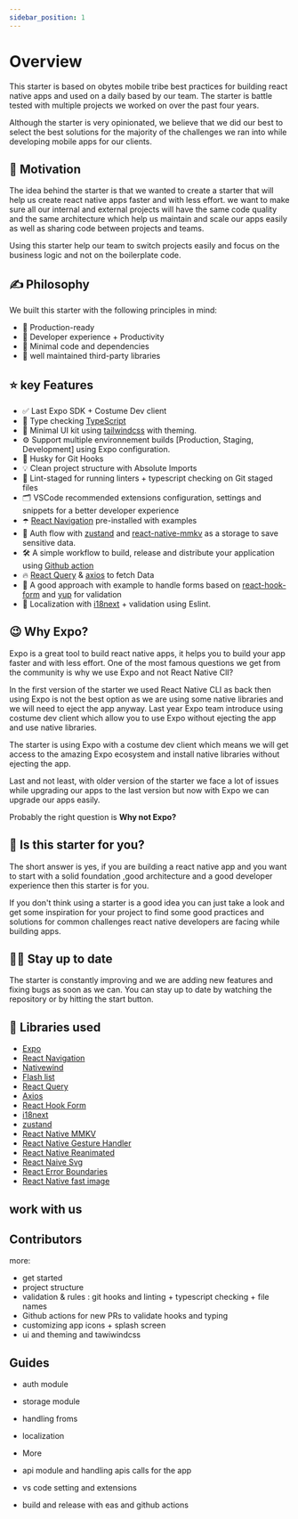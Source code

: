 ```yaml
---
sidebar_position: 1
---
```


# Overview

This starter is based on obytes mobile tribe best practices for building react native apps and used on a daily based by our team. The starter is battle tested with multiple projects we worked on over the past four years.

Although the starter is very opinionated, we believe that we did our best to select the best solutions for the majority of the challenges we ran into while developing mobile apps for our clients.

## 🚀 Motivation

The idea behind the starter is that we wanted to create a starter that will help us create react native apps faster and with less effort.
we want to make sure all our internal and external projects will have the same code quality and the same architecture which help us maintain and scale our apps easily as well as sharing code between projects and teams.

Using this starter help our team to switch projects easily and focus on the business logic and not on the boilerplate code.

## ✍️ Philosophy

We built this starter with the following principles in mind:

- 🚀 Production-ready
- 🥷 Developer experience + Productivity
- 🧩 Minimal code and dependencies
- 💪 well maintained third-party libraries

## ⭐ key Features

- ✅ Last Expo SDK + Costume Dev client
- 🎉 Type checking [TypeScript](https://www.typescriptlang.org/)
- 💅 Minimal UI kit using [tailwindcss](https://www.nativewind.dev/) with theming.
- ⚙️ Support multiple environnement builds [Production, Staging, Development] using Expo configuration.
- 🦊 Husky for Git Hooks
- 💡 Clean project structure with Absolute Imports
- 🚫 Lint-staged for running linters + typescript checking on Git staged files
- 🗂 VSCode recommended extensions configuration, settings and snippets for a better developer experience
- ☂️ [React Navigation](https://reactnavigation.org/) pre-installed with examples
- 💫 Auth flow with [zustand](https://github.com/pmndrs/zustand) and [react-native-mmkv](https://github.com/mrousavy/react-native-mmkv) as a storage to save sensitive data.
- 🛠 A simple workflow to build, release and distribute your application using [Github action](https://github.com/features/actions)
- 🔥 [React Query](https://react-query.tanstack.com/) & [axios](https://github.com/axios/axios) to fetch Data
- 🧵 A good approach with example to handle forms based on [react-hook-form](https://react-hook-form.com/) and [yup](https://github.com/jquense/yup) for validation
- 🎯 Localization with [i18next](https://www.i18next.com/) + validation using Eslint.

## 😉 Why Expo?

Expo is a great tool to build react native apps, it helps you to build your app faster and with less effort.
One of the most famous questions we get from the community is why we use Expo and not React Native ClI?

In the first version of the starter we used React Native CLI as back then using Expo is not the best option as we are using some native libraries and we will need to eject the app anyway. Last year Expo team introduce using costume dev client which allow you to use Expo without ejecting the app and use native libraries.

The starter is using Expo with a costume dev client which means we will get access to the amazing Expo ecosystem and install native libraries without ejecting the app.

Last and not least, with older version of the starter we face a lot of issues while upgrading our apps to the last version but now with Expo we can upgrade our apps easily.

Probably the right question is **Why not Expo?**

## 🤔 Is this starter for you?

The short answer is yes, if you are building a react native app and you want to start with a solid foundation ,good architecture and a good developer experience then this starter is for you.

If you don't think using a starter is a good idea you can just take a look and get some inspiration for your project to find some good practices and solutions for common challenges react native developers are facing while building apps.

## 🧑‍💻 Stay up to date

The starter is constantly improving and we are adding new features and fixing bugs as soon as we can. You can stay up to date by watching the repository or by hitting the start button.

<!-- add a gif image here  -->

## 💎 Libraries used

- [Expo](https://docs.expo.io/)
- [React Navigation](https://reactnavigation.org/)
- [Nativewind](https://www.nativewind.dev/)
- [Flash list](https://github.com/Shopify/flash-list)
- [React Query](https://tanstack.com/query/v4)
- [Axios](https://axios-http.com/docs/intro)
- [React Hook Form](https://react-hook-form.com/)
- [i18next](https://www.i18next.com/)
- [zustand](https://github.com/pmndrs/zustand)
- [React Native MMKV](https://github.com/mrousavy/react-native-mmkv)
- [React Native Gesture Handler](https://docs.swmansion.com/react-native-gesture-handler/docs/)
- [React Native Reanimated](https://docs.swmansion.com/react-native-reanimated/docs/)
- [React Naive Svg](https://github.com/software-mansion/react-native-svg)
- [ React Error Boundaries](https://github.com/bvaughn/react-error-boundary)
- [React Native fast image](https://github.com/DylanVann/react-native-fast-image)

## work with us

## Contributors

more:

- get started
- project structure
- validation & rules : git hooks and linting + typescript checking + file names
- Github actions for new PRs to validate hooks and typing
- customizing app icons + splash screen
- ui and theming and tawiwindcss

## Guides

- auth module
- storage module
- handling froms
- localization
- More
- api module and handling apis calls for the app

- vs code setting and extensions
- build and release with eas and github actions
